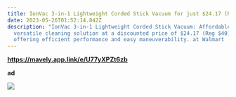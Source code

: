 ```yaml
---
title: IonVac 3-in-1 Lightweight Corded Stick Vacuum for just $24.17 (Reg $40)
date: 2023-05-26T01:52:14.842Z
description: "IonVac 3-in-1 Lightweight Corded Stick Vacuum: Affordable and
  versatile cleaning solution at a discounted price of $24.17 (Reg $40),
  offering efficient performance and easy maneuverability. at Walmart !"
---
```

**https://mavely.app.link/e/U77yXPZt6zb** 

**ad**

<!--StartFragment-->

![](https://i5.walmartimages.com/asr/36e72e8d-4044-4a7c-8f76-d18df7a5a453.ed70079098350b7ec4766833da33d405.jpeg?odnHeight=612&odnWidth=612&odnBg=FFFFFF)

<!--EndFragment-->